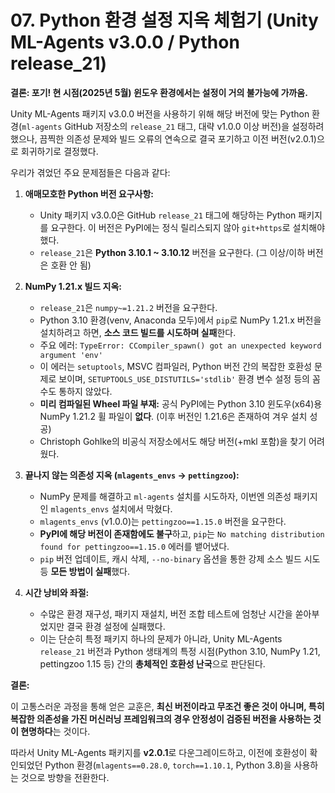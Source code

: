 # 07. Python 환경 설정 지옥 체험기 (Unity ML-Agents v3.0.0 / Python release_21)

**결론: 포기! 현 시점(2025년 5월) 윈도우 환경에서는 설정이 거의 불가능에 가까움.**

Unity ML-Agents 패키지 v3.0.0 버전을 사용하기 위해 해당 버전에 맞는 Python 환경(`ml-agents` GitHub 저장소의 `release_21` 태그, 대략 v1.0.0 이상 버전)을 설정하려 했으나, 끔찍한 의존성 문제와 빌드 오류의 연속으로 결국 포기하고 이전 버전(v2.0.1)으로 회귀하기로 결정했다.

우리가 겪었던 주요 문제점들은 다음과 같다:

1.  **애매모호한 Python 버전 요구사항:**
    *   Unity 패키지 v3.0.0은 GitHub `release_21` 태그에 해당하는 Python 패키지를 요구한다. 이 버전은 PyPI에는 정식 릴리스되지 않아 `git+https`로 설치해야 했다.
    *   `release_21`은 **Python 3.10.1 ~ 3.10.12** 버전을 요구한다. (그 이상/이하 버전은 호환 안 됨)

2.  **NumPy 1.21.x 빌드 지옥:**
    *   `release_21`은 `numpy~=1.21.2` 버전을 요구한다.
    *   Python 3.10 환경(venv, Anaconda 모두)에서 `pip`로 NumPy 1.21.x 버전을 설치하려고 하면, **소스 코드 빌드를 시도하며 실패**한다.
    *   주요 에러: `TypeError: CCompiler_spawn() got an unexpected keyword argument 'env'`
    *   이 에러는 `setuptools`, MSVC 컴파일러, Python 버전 간의 복잡한 호환성 문제로 보이며, `SETUPTOOLS_USE_DISTUTILS='stdlib'` 환경 변수 설정 등의 꼼수도 통하지 않았다.
    *   **미리 컴파일된 Wheel 파일 부재:** 공식 PyPI에는 Python 3.10 윈도우(x64)용 NumPy 1.21.2 휠 파일이 **없다**. (이후 버전인 1.21.6은 존재하여 겨우 설치 성공)
    *   Christoph Gohlke의 비공식 저장소에서도 해당 버전(+mkl 포함)을 찾기 어려웠다.

3.  **끝나지 않는 의존성 지옥 (`mlagents_envs` -> `pettingzoo`):**
    *   NumPy 문제를 해결하고 `ml-agents` 설치를 시도하자, 이번엔 의존성 패키지인 `mlagents_envs` 설치에서 막혔다.
    *   `mlagents_envs` (v1.0.0)는 `pettingzoo==1.15.0` 버전을 요구한다.
    *   **PyPI에 해당 버전이 존재함에도 불구**하고, `pip`는 `No matching distribution found for pettingzoo==1.15.0` 에러를 뱉어냈다.
    *   `pip` 버전 업데이트, 캐시 삭제, `--no-binary` 옵션을 통한 강제 소스 빌드 시도 등 **모든 방법이 실패**했다.

4.  **시간 낭비와 좌절:**
    *   수많은 환경 재구성, 패키지 재설치, 버전 조합 테스트에 엄청난 시간을 쏟아부었지만 결국 환경 설정에 실패했다.
    *   이는 단순히 특정 패키지 하나의 문제가 아니라, Unity ML-Agents `release_21` 버전과 Python 생태계의 특정 시점(Python 3.10, NumPy 1.21, pettingzoo 1.15 등) 간의 **총체적인 호환성 난국**으로 판단된다.

**결론:**

이 고통스러운 과정을 통해 얻은 교훈은, **최신 버전이라고 무조건 좋은 것이 아니며, 특히 복잡한 의존성을 가진 머신러닝 프레임워크의 경우 안정성이 검증된 버전을 사용하는 것이 현명하다**는 것이다.

따라서 Unity ML-Agents 패키지를 **v2.0.1**로 다운그레이드하고, 이전에 호환성이 확인되었던 Python 환경(`mlagents==0.28.0`, `torch==1.10.1`, Python 3.8)을 사용하는 것으로 방향을 전환한다. 